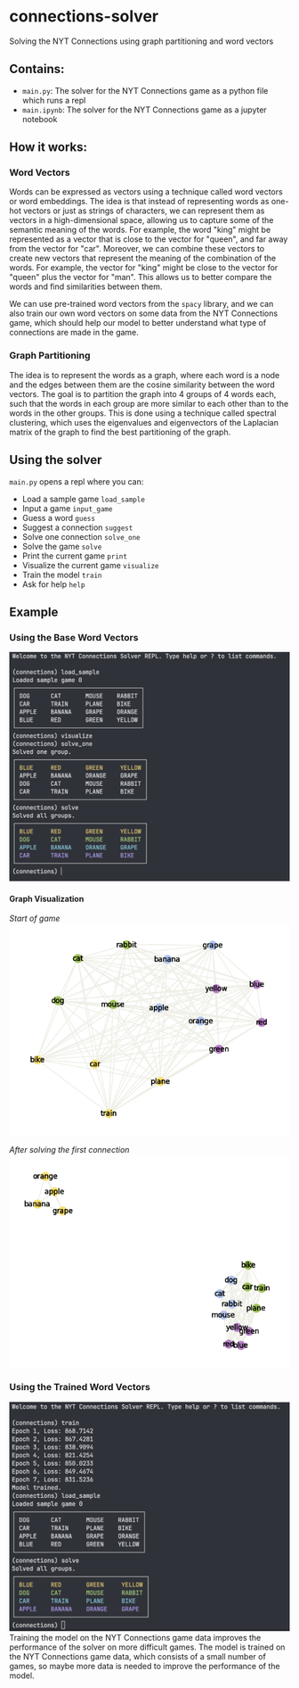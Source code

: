 # connections-solver
Solving the NYT Connections using graph partitioning and word vectors 

## Contains:
- `main.py`: The solver for the NYT Connections game as a python file which runs a repl
- `main.ipynb`: The solver for the NYT Connections game as a jupyter notebook

## How it works:
### Word Vectors
Words can be expressed as vectors using a technique called word vectors or word embeddings. The idea is that instead of representing words as one-hot vectors or just as strings of characters, we can represent them as vectors in a high-dimensional space, allowing us to capture some of the semantic meaning of the words. For example, the word "king" might be represented as a vector that is close to the vector for "queen", and far away from the vector for "car". Moreover, we can combine these vectors to create new vectors that represent the meaning of the combination of the words. For example, the vector for "king" might be close to the vector for "queen" plus the vector for "man". This allows us to better compare the words and find similarities between them.

We can use pre-trained word vectors from the `spacy` library, and we can also train our own word vectors on some data from the NYT Connections game, which should help our model to better understand what type of connections are made in the game.

### Graph Partitioning
The idea is to represent the words as a graph, where each word is a node and the edges between them are the cosine similarity between the word vectors. The goal is to partition the graph into 4 groups of 4 words each, such that the words in each group are more similar to each other than to the words in the other groups. This is done using a technique called spectral clustering, which uses the eigenvalues and eigenvectors of the Laplacian matrix of the graph to find the best partitioning of the graph. 

## Using the solver
`main.py` opens a repl where you can:
<!-- do_load_sample(self, arg):
do_input_game(self, arg):
do_guess(self, arg):
do_suggest(self, arg):
do_solve_one(self, arg):
do_solve(self, arg):
do_print(self, arg):
do_visualize(self, arg):
do_train(self, arg):
do_functions(self, arg):
do_exit(self, arg):
do_EOF(self, arg): -->

- Load a sample game `load_sample`
- Input a game `input_game`
- Guess a word `guess`
- Suggest a connection `suggest`
- Solve one connection `solve_one`
- Solve the game `solve`
- Print the current game `print`
- Visualize the current game `visualize`
- Train the model `train`
- Ask for help `help`

## Example
### Using the Base Word Vectors
![untrained model](img/untrained.png)
#### Graph Visualization
*Start of game*
![graph](img/graph1.png)

*After solving the first connection*
![graph2](img/graph2.png)

### Using the Trained Word Vectors
![trained model](img/trained.png)
Training the model on the NYT Connections game data improves the performance of the solver on more difficult games. The model is trained on the NYT Connections game data, which consists of a small number of games, so maybe more data is needed to improve the performance of the model. 